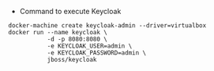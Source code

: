 
* Command to execute Keycloak

```
docker-machine create keycloak-admin --driver=virtualbox
docker run --name keycloak \
           -d -p 8080:8080 \
           -e KEYCLOAK_USER=admin \
           -e KEYCLOAK_PASSWORD=admin \
           jboss/keycloak
```
